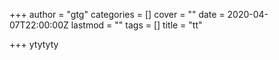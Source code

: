 +++
author = "gtg"
categories = []
cover = ""
date = 2020-04-07T22:00:00Z
lastmod = ""
tags = []
title = "tt"

+++
ytytyty